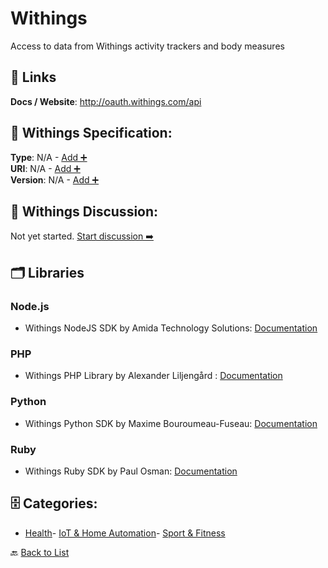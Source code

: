 # Withings

Access to data from Withings activity trackers and body measures

##  🔗 Links
**Docs / Website**: http://oauth.withings.com/api

## 🧬 Withings Specification:
**Type**: N/A - [Add ➕](https://github.com/apis-list/apis-list/edit/main/apis.yaml#L22029)  
**URI**: N/A - [Add ➕](https://github.com/apis-list/apis-list/edit/main/apis.yaml#L22029)  
**Version**: N/A - [Add ➕](https://github.com/apis-list/apis-list/edit/main/apis.yaml#L22029)

## 💬 Withings Discussion:
Not yet started. [Start discussion ➡️](https://github.com/apis-list/apis-list/discussions/new)

## 🗂️ Libraries
### Node.js
- Withings NodeJS SDK by Amida Technology Solutions: [Documentation](https://github.com/amida-tech/withings-lib)
### PHP
-  Withings PHP Library by Alexander Liljengård : [Documentation](https://github.com/Zn4rK/php-withings)
### Python
- Withings Python SDK by Maxime Bouroumeau-Fuseau: [Documentation](https://github.com/maximebf/python-withings)
### Ruby
- Withings Ruby SDK by Paul Osman: [Documentation](https://github.com/paulosman/withings-sdk)


## 🗄️ Categories:
- [Health](https://github.com/apis-list/apis-list#health-)- [IoT & Home Automation](https://github.com/apis-list/apis-list#iot--home-automation-)- [Sport & Fitness](https://github.com/apis-list/apis-list#sport--fitness-)

🔙  [Back to List](https://github.com/apis-list/apis-list)
